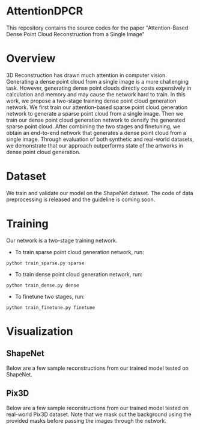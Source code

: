 # AttentionDPCR
This repository contains the source codes for the paper "Attention-Based Dense Point Cloud Reconstruction from a Single Image"

# Overview
3D Reconstruction has drawn much attention in computer vision. Generating a dense point cloud from a single image is a more challenging task. However, generating dense point clouds directly costs expensively in calculation and memory and may cause the network hard to train. In this work, we propose a two-stage training dense point cloud generation network. We first train our attention-based sparse point cloud generation network to generate a sparse point cloud from a single image. Then we train our dense point cloud generation network to densify the generated sparse point cloud. After combining the two stages and finetuning, we obtain an end-to-end network that generates a dense point cloud from a single image. Through evaluation of both synthetic and real-world datasets, we demonstrate that our approach outperforms state of the artworks in dense point cloud generation.

# Dataset
We train and validate our model on the ShapeNet dataset. The code of data preprocessing is released and the guideline is coming soon.

# Training
Our network is a two-stage training network.
* To train sparse point cloud generation network, run:
```
python train_sparse.py sparse
```
* To train dense point cloud generation network, run:
```
python train_dense.py dense
```
* To finetune two stages, run:
```
python train_finetune.py finetune
```

# Visualization
## ShapeNet
Below are a few sample reconstructions from our trained model tested on ShapeNet. 

## Pix3D
Below are a few sample reconstructions from our trained model tested on real-world Pix3D dataset. Note that we mask out the background using the provided masks before passing the images through the network. 
